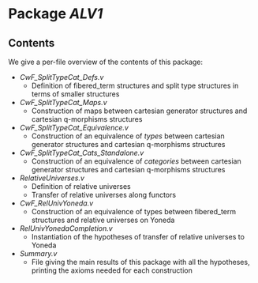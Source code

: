 Package *ALV1*
===================================================


Contents
--------

We give a per-file overview of the contents of this package:

* *CwF_SplitTypeCat_Defs.v*
  * Definition of fibered_term structures and split type structures in terms of smaller structures
* *CwF_SplitTypeCat_Maps.v*
  * Construction of maps between cartesian generator structures and cartesian q-morphisms structures
* *CwF_SplitTypeCat_Equivalence.v*
  * Construction of an equivalence of *types* between cartesian generator structures and cartesian q-morphisms structures
* *CwF_SplitTypeCat_Cats_Standalone.v*
  * Construction of an equivalence of *categories* between cartesian generator structures and cartesian q-morphisms structures
* *RelativeUniverses.v*
  * Definition of relative universes
  * Transfer of relative universes along functors
* *CwF_RelUnivYoneda.v*
  * Construction of an equivalence of types between fibered_term structures and relative universes on Yoneda
* *RelUnivYonedaCompletion.v*
  * Instantiation of the hypotheses of transfer of relative universes to Yoneda
* *Summary.v*
  * File giving the main results of this package with all the hypotheses, printing the axioms needed for each construction



